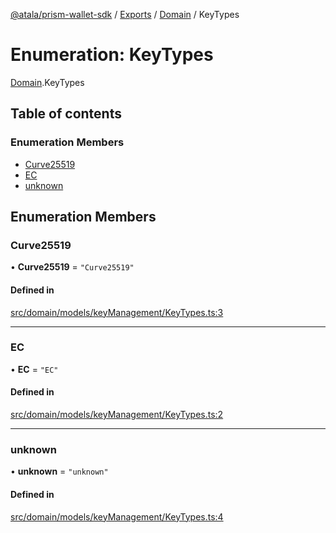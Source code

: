 [@atala/prism-wallet-sdk](../README.md) / [Exports](../modules.md) / [Domain](../modules/Domain.md) / KeyTypes

# Enumeration: KeyTypes

[Domain](../modules/Domain.md).KeyTypes

## Table of contents

### Enumeration Members

- [Curve25519](Domain.KeyTypes.md#curve25519)
- [EC](Domain.KeyTypes.md#ec)
- [unknown](Domain.KeyTypes.md#unknown)

## Enumeration Members

### Curve25519

• **Curve25519** = ``"Curve25519"``

#### Defined in

[src/domain/models/keyManagement/KeyTypes.ts:3](https://github.com/hyperledger/identus-edge-agent-sdk-ts/blob/09a15046403a2249034c5ff5dfc7e6e562cd9171/src/domain/models/keyManagement/KeyTypes.ts#L3)

___

### EC

• **EC** = ``"EC"``

#### Defined in

[src/domain/models/keyManagement/KeyTypes.ts:2](https://github.com/hyperledger/identus-edge-agent-sdk-ts/blob/09a15046403a2249034c5ff5dfc7e6e562cd9171/src/domain/models/keyManagement/KeyTypes.ts#L2)

___

### unknown

• **unknown** = ``"unknown"``

#### Defined in

[src/domain/models/keyManagement/KeyTypes.ts:4](https://github.com/hyperledger/identus-edge-agent-sdk-ts/blob/09a15046403a2249034c5ff5dfc7e6e562cd9171/src/domain/models/keyManagement/KeyTypes.ts#L4)
